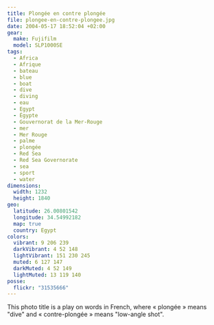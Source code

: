 ```yaml
---
title: Plongée en contre plongée
file: plongee-en-contre-plongee.jpg
date: 2004-05-17 18:52:04 +02:00
gear:
  make: Fujifilm
  model: SLP1000SE
tags:
  - Africa
  - Afrique
  - bateau
  - blue
  - boat
  - dive
  - diving
  - eau
  - Egypt
  - Égypte
  - Gouvernorat de la Mer-Rouge
  - mer
  - Mer Rouge
  - palme
  - plongée
  - Red Sea
  - Red Sea Governorate
  - sea
  - sport
  - water
dimensions:
  width: 1232
  height: 1840
geo:
  latitude: 26.00801542
  longitude: 34.54992182
  map: true
  country: Egypt
colors:
  vibrant: 9 206 239
  darkVibrant: 4 52 148
  lightVibrant: 151 230 245
  muted: 6 127 147
  darkMuted: 4 52 149
  lightMuted: 13 119 140
posse:
  flickr: "31535666"
---
```


This photo title is a play on words in French, where « plongée » means "dive" and « contre-plongée » means "low-angle shot".
